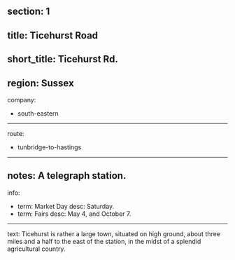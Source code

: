 section: 1
----
title: Ticehurst Road
----
short_title: Ticehurst Rd.
----
region: Sussex
----
company:
- south-eastern
----
route:
- tunbridge-to-hastings
----
notes: A telegraph station.
----
info:
- term: Market Day
  desc: Saturday.
- term: Fairs
  desc: May 4, and October 7.
----
text: Ticehurst is rather a large town, situated on high ground, about three miles and a half to the east of the station, in the midst of a splendid agricultural country.
